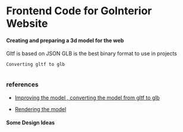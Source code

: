 # Frontend Code for GoInterior Website 


#### Creating and preparing a 3d model for the web 

Gltf is based on JSON 
GLB is the best binary format to use in projects


`Converting gltf to glb`

```javascript 

```




### references

- [Improving the model , converting the model from gltf to glb](https://blog.logrocket.com/configure-3d-models-react-three-fiber/) 

- [Rendering the model](https://dev.to/nourdinedev/how-to-use-threejs-and-react-to-render-a-3d-model-of-your-self-4kkf)


#### Some Design Ideas
